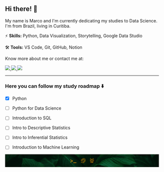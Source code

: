 ## Hi there! 🍃

My name is Marco and I'm currently dedicating my studies to Data Science. I'm from Brazil, living in Curitiba.

⚡ __Skills:__ Python, Data Visualization, Storytelling, Google Data Studio

🛠️ __Tools:__ VS Code, Git, GitHub, Notion



Know more about me or contact me at:

<a href="https://www.linkedin.com/in/marconasg/" alt="LinkedIn">
    <img src="https://img.shields.io/badge/-Linkedin-01402E?style=for-the-badge&logo=LinkedIn&logoColor=FFFFFF&link=https://www.linkedin.com/in/marconasg/"/>
</a>

<a href="https://www.instagram.com/marconasg/" alt="Instagram">
    <img src="https://img.shields.io/badge/-Instagram-01402E?style=for-the-badge&logo=Instagram&logoColor=FFFFFF&link=https://www.instagram.com/marconasg"/>
</a>

<a href="mailto:marko.nasg@gmail.com" alt="Gmail">
    <img src="https://img.shields.io/badge/-Gmail-01402E?style=for-the-badge&logo=Gmail&logoColor=FFFFFF&link=mailto:marko.nasg@gmail.com"/>
</a>

---

### Here you can follow my study roadmap ⬇️
- [x] Python
- [ ] Python for Data Science
- [ ] Introduction to SQL
- [ ] Intro to Descriptive Statistics
- [ ] Intro to Inferential Statistics
- [ ] Introduction to Machine Learning


![](assets/profile-bottom.jpg)